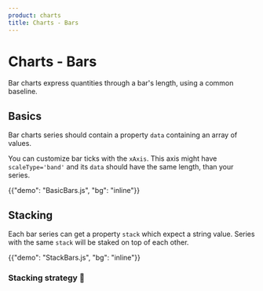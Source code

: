 ```yaml
---
product: charts
title: Charts - Bars
---
```


# Charts - Bars

<p class="description">Bar charts express quantities through a bar's length, using a common baseline.</p>

## Basics

Bar charts series should contain a property `data` containing an array of values.

You can customize bar ticks with the `xAxis`.
This axis might have `scaleType='band'` and its `data` should have the same length, than your series.

{{"demo": "BasicBars.js", "bg": "inline"}}

## Stacking

Each bar series can get a property `stack` which expect a string value.
Series with the same `stack` will be staked on top of each other.

{{"demo": "StackBars.js", "bg": "inline"}}

### Stacking strategy 🚧
